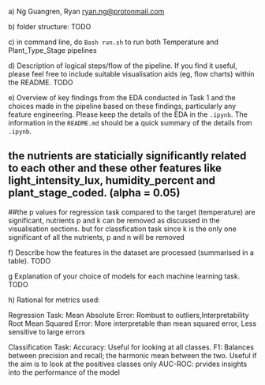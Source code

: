 a) Ng Guangren, Ryan ryan.ng@protonmail.com

b) folder structure: TODO



c) in command line, do `Bash run.sh` to run both Temperature and Plant_Type_Stage pipelines


d) Description of logical steps/flow of the pipeline. If you find it useful, please feel free to
include suitable visualisation aids (eg, flow charts) within the README.
TODO

e) Overview of key findings from the EDA conducted in Task 1 and the choices made in the
pipeline based on these findings, particularly any feature engineering. Please keep the
details of the EDA in the `.ipynb`. The information in the `README.md` should be a quick
summary of the details from `.ipynb`.

## the nutrients are staticially significantly  related to each other and these other features like light_intensity_lux, humidity_percent and plant_stage_coded. (alpha = 0.05) 

##the p values for regression task compared to the target  (temperature) are significant, nutrients p and k can be removed as discussed in the visualisation sections. but for classfication task since k is the only one significant of all the nutrients, p and n will be removed

f) Describe how the features in the dataset are processed (summarised in a table).
TODO


g Explanation of your choice of models for each machine learning task.
TODO



h) Rational for metrics used:

Regression Task: 
        Mean Absolute Error: Rombust to outliers,Interpretability
        Root Mean Squared Error: More interpretable than mean squared error, Less sensitive to large errors

Classification Task:
        Accuracy: Useful for looking at all classes.
        F1: Balances between precision and recall; the harmonic mean between the two.
            Useful if the aim is to look at the positives classes only
        AUC-ROC: prvides insights into the performance of the model


